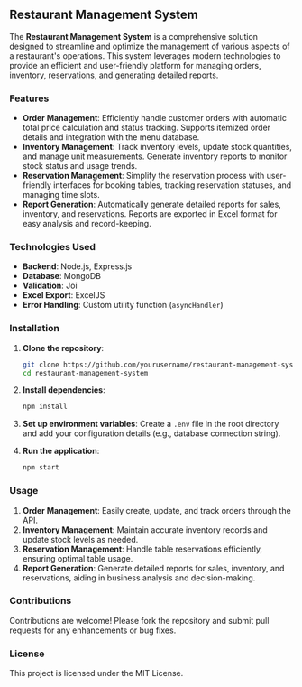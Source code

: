 ## Restaurant Management System

The **Restaurant Management System** is a comprehensive solution designed to streamline and optimize the management of various aspects of a restaurant's operations. This system leverages modern technologies to provide an efficient and user-friendly platform for managing orders, inventory, reservations, and generating detailed reports.

### Features

- **Order Management**: Efficiently handle customer orders with automatic total price calculation and status tracking. Supports itemized order details and integration with the menu database.
- **Inventory Management**: Track inventory levels, update stock quantities, and manage unit measurements. Generate inventory reports to monitor stock status and usage trends.
- **Reservation Management**: Simplify the reservation process with user-friendly interfaces for booking tables, tracking reservation statuses, and managing time slots.
- **Report Generation**: Automatically generate detailed reports for sales, inventory, and reservations. Reports are exported in Excel format for easy analysis and record-keeping.

### Technologies Used

- **Backend**: Node.js, Express.js
- **Database**: MongoDB
- **Validation**: Joi
- **Excel Export**: ExcelJS
- **Error Handling**: Custom utility function (`asyncHandler`)

### Installation

1. **Clone the repository**:
    ```bash
    git clone https://github.com/yourusername/restaurant-management-system.git
    cd restaurant-management-system
    ```

2. **Install dependencies**:
    ```bash
    npm install
    ```

3. **Set up environment variables**:
    Create a `.env` file in the root directory and add your configuration details (e.g., database connection string).

4. **Run the application**:
    ```bash
    npm start
    ```
    
### Usage

1. **Order Management**: Easily create, update, and track orders through the API.
2. **Inventory Management**: Maintain accurate inventory records and update stock levels as needed.
3. **Reservation Management**: Handle table reservations efficiently, ensuring optimal table usage.
4. **Report Generation**: Generate detailed reports for sales, inventory, and reservations, aiding in business analysis and decision-making.

### Contributions

Contributions are welcome! Please fork the repository and submit pull requests for any enhancements or bug fixes.

### License

This project is licensed under the MIT License.

